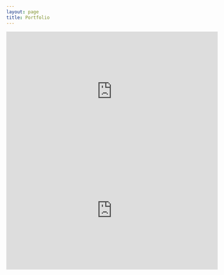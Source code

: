 ```yaml
---
layout: page
title: Portfolio
---
```


<iframe width="560" height="315" src="https://www.youtube.com/embed/sngnFWvjzvY" title="Debussy - Piano and Cello Sonata - 3rd Movement" frameborder="0" allow="accelerometer; autoplay; clipboard-write; encrypted-media; gyroscope; picture-in-picture" allowfullscreen></iframe>

<iframe width="560" height="315" src="https://www.youtube.com/embed/F151RksASbA" title="Rachmaninoff - Sonata for Piano and Cello - 3rd Movement" frameborder="0" allow="accelerometer; autoplay; clipboard-write; encrypted-media; gyroscope; picture-in-picture" allowfullscreen></iframe>
